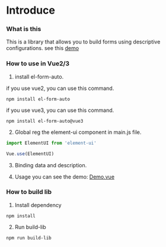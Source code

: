 # Introduce

### What is this
This is a library that allows you to build forms using descriptive configurations.
see this [demo](https://leacoleaco.github.io/el-form-auto-example/)


### How to use in Vue2/3

1. install el-form-auto.

if you use vue2, you can use this command.

```shell
npm install el-form-auto
```

if you use vue3, you can use this command.

```shell
npm install el-form-auto@vue3
```


2. Global reg the element-ui component in main.js file.

```js
import ElementUI from 'element-ui'

Vue.use(ElementUI)
```

3. Binding data and description.

4. Usage you can see the demo: [Demo.vue](src/demo/Demo.vue)


### How to build lib

1. Install dependency

```shell
npm install
```

2. Run build-lib

```shell
npm run build-lib
```


